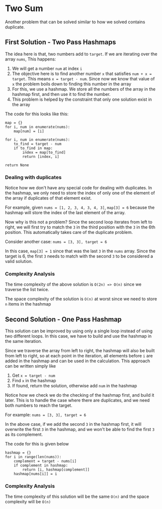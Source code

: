 # Two Sum
Another problem that can be solved similar to how we solved contains duplicate. 

## First Solution - Two Pass Hashmaps
The idea here is that, two numbers add to `target`. If we are iterating over the array `nums`, This happens:

1. We will get a number `num` at index `i`
2. The objective here is to find another number `x` that satisfies `num + x = target`. This means `x = target - num`. Since now we know that value of `x` the problem boils down to finding this number in the array
3. For this, we use a hashmap. We store all the numbers of the array in the hashmap first, and then use it to find the number.
4. This problem is helped by the constraint that only one solution exist in the array

The code for this looks like this:
```
map = {}
for i, num in enumerate(nums):
    map[num] = [i]

for i, num in enumerate(nums):
    to_find = target - num
    if to_find in map:
        index = map[to_find]
        return [index, i]

return None
```

### Dealing with duplicates
Notice how we don't have any special code for dealing with duplicates. In the hashmap, we only need to store the index of only one of the element of the array if duplicates of that element exist. 

For example, given `nums = [1, 2, 3, 4, 3, 4, 3]`, `map[3] = 6` because the hashmap will store the index of the last element of the array.

Now why is this not a problem? Since the second loop iterates from left to right, we will first try to match the `3` in the third position with the `3` in the 6th position. This automatically takes care of the duplicate problem.

Consider another case: `nums = [3, 3], target = 6` 

In this case, `map[3] = 1` since that was the last `3` in the `nums` array. Since the target is 6, the first `3` needs to match with the second `3` to be considered a valid solution. 

### Complexity Analysis
The time complexity of the above solution is `O(2n) => O(n)` since we traverse the list twice. 

The space complexity of the solution is `O(n)` at worst since we need to store `n` items in the hashmap

## Second Solution - One Pass Hashmap

This solution can be improved by using only a single loop instead of using two different loops. In this case, we have to build and use the hashmap in the same iteration. 

Since we traverse the array from left to right, the hashmap will also be built from left to right, so at each point in the iteration, all elements before `i` are added in the hashmap and can be used in the calculation. This approach can be written simply like

1. Get `x = target - num` 
2. Find `x` in the hashmap
3. If found, return the solution, otherwise add `num` in the hashmap

Notice how we check we do the checking of the hashmap first, and build it later. This is to handle the case where there are duplicates, and we need both numbers to reach the target.

For example: `nums = [3, 3], target = 6` 

In the above case, if we add the second `3` in the hashmap first, it will overwrite the first `3` in the hashmap, and we won't be able to find the first `3` as its complement. 

The code for this is given below
```
hashmap = {}
for i in range(len(nums)):
    complement = target - nums[i]
    if complement in hashmap:
        return [i, hashmap[complement]]
    hashmap[nums[i]] = i
```

### Complexity Analysis
The time complexity of this solution will be the same `O(n)` and the space complexity will be `O(n)`